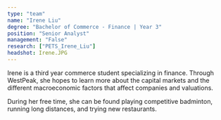 ```yaml
---
type: "team"
name: "Irene Liu"
degree: "Bachelor of Commerce - Finance | Year 3"
position: "Senior Analyst"
management: "False"
research: ["PETS_Irene_Liu"]
headshot: Irene.JPG
---
```


Irene is a third year commerce student specializing in finance. Through WestPeak, she hopes to learn more about the capital markets and the different macroeconomic factors that affect companies and valuations.

During her free time, she can be found playing competitive badminton, running long distances, and trying new restaurants.